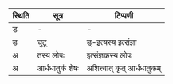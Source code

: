 | स्थिति | सूत्र | टिप्पणी |
| ----- | ------- | ------ |
| ड | - | - |
| ड | चुटू | ड्-इत्यस्य इत्संज्ञा |
| अ | तस्य लोपः | इत्संज्ञकस्य लोपः |
| अ | आर्धधातुकं शेषः | अशित्त्वात् कृत् आर्धधातुकम् |
